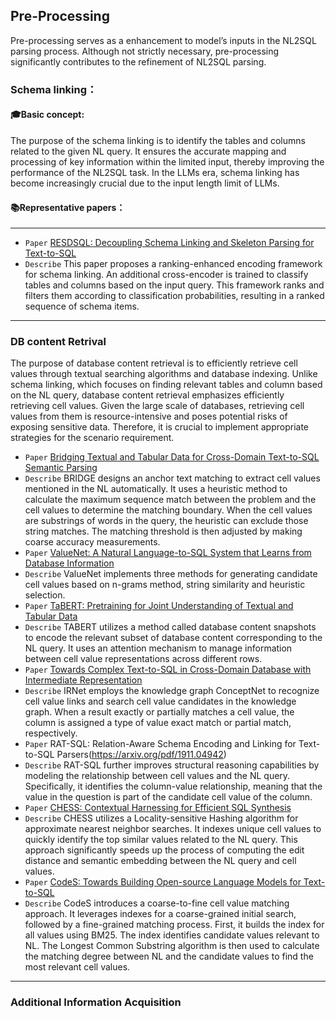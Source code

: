 ## Pre-Processing
Pre-processing serves as a enhancement to model’s inputs in the NL2SQL parsing process. Although not strictly necessary, pre-processing significantly contributes to the refinement of
NL2SQL parsing.
### Schema linking：
#### 🎓Basic concept:
The purpose of the schema linking is to identify the tables and columns related to the given NL query. 
It ensures the accurate mapping and processing of key information within the limited input, thereby improving the performance of the NL2SQL task.
In the LLMs era, schema linking has become increasingly crucial due to the input length limit of LLMs. 
#### 📚Representative papers：
---
+ `Paper` [RESDSQL: Decoupling Schema Linking and Skeleton Parsing for Text-to-SQL](https://arxiv.org/abs/2302.05965) 
+ `Describe` This paper proposes a ranking-enhanced encoding framework for schema linking. An additional cross-encoder is trained to classify tables and columns based on the input query. This framework ranks and filters them according to classification probabilities, resulting in a ranked sequence of schema items.
---
### DB content Retrival
The purpose of database content retrieval is to efficiently retrieve cell values through textual searching algorithms and database indexing. Unlike schema linking, which focuses on finding relevant tables and column based on the NL query, database content retrieval emphasizes efficiently retrieving cell values. Given the large scale of databases, retrieving cell values from them is resource-intensive and poses potential risks of exposing sensitive data. Therefore, it is crucial to implement appropriate strategies for the scenario requirement. 
+ `Paper` [Bridging Textual and Tabular Data for Cross-Domain Text-to-SQL Semantic Parsing](https://arxiv.org/pdf/2012.12627) 
+ `Describe` BRIDGE designs an anchor text matching to extract cell values mentioned in the NL automatically. It uses a heuristic method to calculate the maximum sequence match between the problem and the cell values to determine the matching boundary. When the cell values are substrings of words in the query, the heuristic can exclude those string matches. The matching threshold is then adjusted by making coarse accuracy measurements.
+ `Paper` [ValueNet: A Natural Language-to-SQL System that Learns from Database Information](https://ieeexplore.ieee.org/stamp/stamp.jsp?arnumber=9458778&casa_token=UWDqhoU2Wb0AAAAA:QetXS1rDu1qXExZJa6cKotIE5YXzHG-YwWyRNuhdaqwaRnB-Wj_S8MuypI--RIcF9oHb5a7pz1IR8h0&tag=1)
+ `Describe` ValueNet implements three methods for generating candidate cell values based on n-grams method, string similarity and heuristic selection.
+ `Paper` [TaBERT: Pretraining for Joint Understanding of Textual and Tabular Data](https://arxiv.org/pdf/2005.08314)
+ `Describe` TABERT utilizes a method called database content snapshots to encode the relevant subset of database content corresponding to the NL query. It uses an attention mechanism to manage information between cell value representations across different rows.
+ `Paper` [Towards Complex Text-to-SQL in Cross-Domain Database with Intermediate Representation](https://arxiv.org/pdf/1905.08205)
+ `Describe` IRNet employs the knowledge graph ConceptNet to recognize cell value links and search cell value candidates in the knowledge graph. When a result exactly or partially matches a cell value, the column is assigned a type of value exact match or partial match, respectively.
+ `Paper` RAT-SQL: Relation-Aware Schema Encoding and Linking for Text-to-SQL Parsers(https://arxiv.org/pdf/1911.04942)
+ `Describe` RAT-SQL further improves structural reasoning capabilities by modeling the relationship between cell values and the NL query. Specifically, it identifies the column-value relationship, meaning that the value in the question is part of the candidate cell value of the column. 
+ `Paper` [CHESS: Contextual Harnessing for Efficient SQL Synthesis](https://arxiv.org/pdf/2405.16755)
+ `Describe` CHESS utilizes a Locality-sensitive Hashing algorithm for approximate nearest neighbor searches. It indexes unique cell values to quickly identify the top similar values related to the NL query. This approach significantly speeds up the process of computing the edit distance and semantic embedding between the NL query and cell values.
+ `Paper` [CodeS: Towards Building Open-source Language Models for Text-to-SQL](https://dl.acm.org/doi/abs/10.1145/3654930)
+ `Describe` CodeS introduces a coarse-to-fine cell value matching approach. It leverages indexes for a coarse-grained initial search, followed by a fine-grained matching process. First, it builds the index for all values using BM25. The index identifies candidate values relevant to NL. The Longest Common Substring algorithm is then used to calculate the matching degree between NL and the candidate values to find the most relevant cell values.
---
### Additional Information Acquisition
